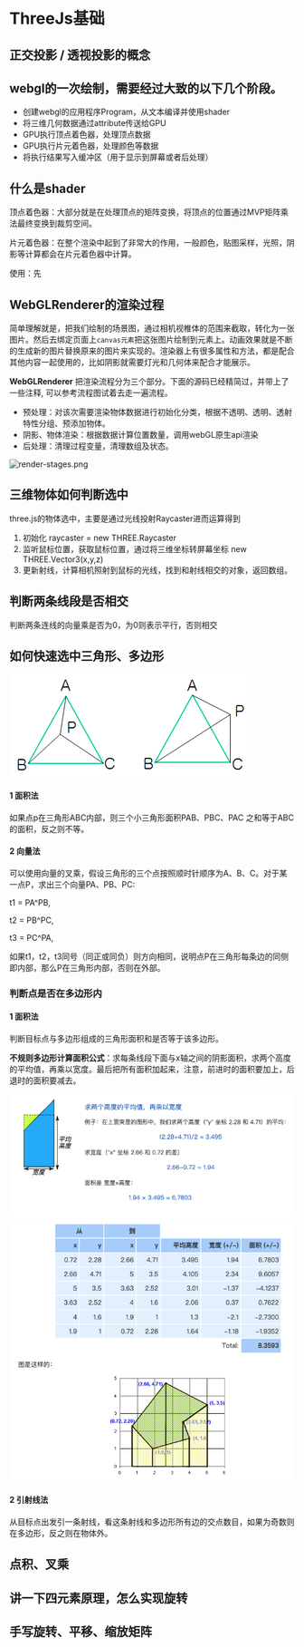 # ThreeJs基础

## 正交投影 / 透视投影的概念

## webgl的一次绘制，需要经过大致的以下几个阶段。

- 创建webgl的应用程序Program，从文本编译并使用shader
- 将三维几何数据通过attribute传送给GPU
- GPU执行顶点着色器，处理顶点数据
- GPU执行片元着色器，处理颜色等数据
- 将执行结果写入缓冲区（用于显示到屏幕或者后处理）

## 什么是shader

顶点着色器：大部分就是在处理顶点的矩阵变换，将顶点的位置通过MVP矩阵乘法最终变换到裁剪空间。

片元着色器：在整个渲染中起到了非常大的作用，一般颜色，贴图采样，光照，阴影等计算都会在片元着色器中计算。

使用：先



## WebGLRenderer的渲染过程

简单理解就是，把我们绘制的场景图，通过相机视椎体的范围来截取，转化为一张图片。然后去绑定页面上`canvas元素`把这张图片绘制到元素上。动画效果就是不断的生成新的图片替换原来的图片来实现的。渲染器上有很多属性和方法，都是配合其他内容一起使用的，比如阴影就需要灯光和几何体来配合才能展示。

**WebGLRenderer** 把渲染流程分为三个部分。下面的源码已经精简过，并带上了一些注释, 可以参考流程图试着去走一遍流程。

- 预处理：对该次需要渲染物体数据进行初始化分类，根据不透明、透明、透射特性分组、预添加物体。
- 阴影、物体渲染：根据数据计算位置数量，调用webGL原生api渲染
- 后处理：清理过程变量，清理数组及状态。

![render-stages.png](https://p6-juejin.byteimg.com/tos-cn-i-k3u1fbpfcp/f390f63339c94b29b75eae890ae08623~tplv-k3u1fbpfcp-zoom-in-crop-mark:4536:0:0:0.awebp?)





## 三维物体如何判断选中

three.js的物体选中，主要是通过光线投射Raycaster进而运算得到

1. 初始化 raycaster = new THREE.Raycaster
2. 监听鼠标位置，获取鼠标位置，通过将三维坐标转屏幕坐标 new THREE.Vector3(x,y,z)
3. 更新射线，计算相机照射到鼠标的光线，找到和射线相交的对象，返回数组。



## 判断两条线段是否相交

判断两条连线的向量乘是否为0，为0则表示平行，否则相交



## 如何快速选中三角形、多边形

<img src="../img/三角形.png" alt="三角形"  />



#### **1 面积法**

如果点p在三角形ABC内部，则三个小三角形面积PAB、PBC、PAC 之和等于ABC的面积，反之则不等。



#### **2 向量法**

可以使用向量的叉乘，假设三角形的三个点按照顺时针顺序为A、B、C。对于某一点P，求出三个向量PA、PB、PC:

t1 = PA^PB,

t2 = PB^PC,

t3 = PC^PA,

如果t1，t2，t3同号（同正或同负）则方向相同，说明点P在三角形每条边的同侧即内部，那么P在三角形内部，否则在外部。



### 判断点是否在多边形内

#### 1 面积法

判断目标点与多边形组成的三角形面积和是否等于该多边形。

**不规则多边形计算面积公式**：求每条线段下面与x轴之间的阴影面积，求两个高度的平均值，再乘以宽度。最后把所有面积加起来，注意，前进时的面积要加上，后退时的面积要减去。

<img src="../img/多边形1.png" alt="多边形1"  />

<img src="../img/多边形2.png" alt="多边形2"  />



#### 2 引射线法

从目标点出发引一条射线，看这条射线和多边形所有边的交点数目，如果为奇数则在多边形，反之则在物体外。



## 点积、叉乘



## 讲一下四元素原理，怎么实现旋转



## 手写旋转、平移、缩放矩阵



